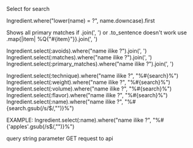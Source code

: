 Select for search

Ingredient.where("lower(name) = ?", name.downcase).first

Shows all primary matches
if .join(', ') or .to_sentence doesn't work use .map{|item| %Q{"#{item}"}}.join(', ')

Ingredient.select(:avoids).where("name ilike ?").join(', ')
Ingredient.select(:matches).where("name ilike ?").join(', ')
Ingredient.select(:primary_matches).where("name ilike ?").join(', ')

Ingredient.select(:technique).where("name ilike ?", "%#{search}%")
Ingredient.select(:weight).where("name ilike ?", "%#{search}%")
Ingredient.select(:volume).where("name ilike ?", "%#{search}%")
Ingredient.select(:flavor).where("name ilike ?", "%#{search}%")
Ingredient.select(:name).where("name ilike ?", "%#{search.gsub(/s/$/,"")}%")

EXAMPLE:
Ingredient.select(:name).where("name ilike ?", "%#{'apples'.gsub(/s$/,"")}%")

query string parameter
GET request to api
